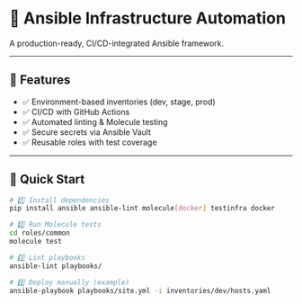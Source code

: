 # 🧱 Ansible Infrastructure Automation

A production-ready, CI/CD-integrated Ansible framework.

---

## 🚀 Features
- ✅ Environment-based inventories (dev, stage, prod)
- ✅ CI/CD with GitHub Actions
- ✅ Automated linting & Molecule testing
- ✅ Secure secrets via Ansible Vault
- ✅ Reusable roles with test coverage

---

## 🧩 Quick Start

```bash
# 1️⃣ Install dependencies
pip install ansible ansible-lint molecule[docker] testinfra docker

# 2️⃣ Run Molecule tests
cd roles/common
molecule test

# 3️⃣ Lint playbooks
ansible-lint playbooks/

# 4️⃣ Deploy manually (example)
ansible-playbook playbooks/site.yml -i inventories/dev/hosts.yaml
